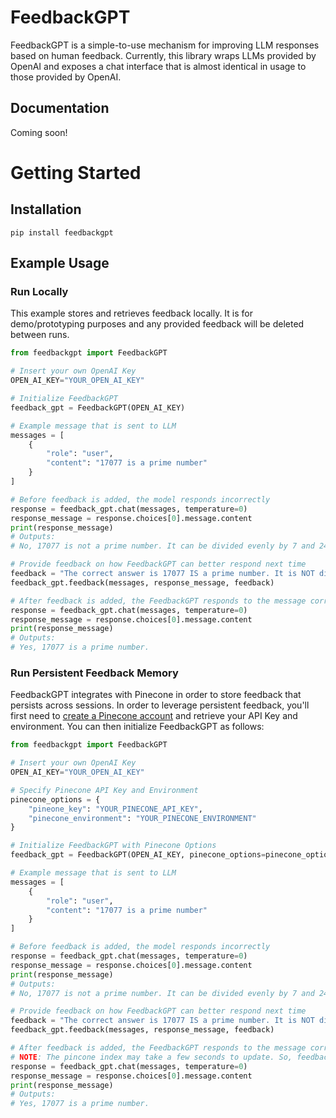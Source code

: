 # FeedbackGPT

FeedbackGPT is a simple-to-use mechanism for improving LLM responses based on human feedback. Currently, this library wraps LLMs provided by OpenAI and exposes a chat interface that is almost identical in usage to those provided by OpenAI.

## Documentation
Coming soon!

# Getting Started
## Installation
`pip install feedbackgpt`
## Example Usage
### Run Locally
This example stores and retrieves feedback locally. It is for demo/prototyping purposes and any provided feedback will be deleted between runs.
```python
from feedbackgpt import FeedbackGPT

# Insert your own OpenAI Key
OPEN_AI_KEY="YOUR_OPEN_AI_KEY"

# Initialize FeedbackGPT
feedback_gpt = FeedbackGPT(OPEN_AI_KEY)

# Example message that is sent to LLM
messages = [
	{
		"role": "user",
		"content": "17077 is a prime number"
	}
]

# Before feedback is added, the model responds incorrectly
response = feedback_gpt.chat(messages, temperature=0)
response_message = response.choices[0].message.content
print(response_message)
# Outputs:
# No, 17077 is not a prime number. It can be divided evenly by 7 and 2441.

# Provide feedback on how FeedbackGPT can better respond next time
feedback = "The correct answer is 17077 IS a prime number. It is NOT divisible by either 7 or 2441."
feedback_gpt.feedback(messages, response_message, feedback)

# After feedback is added, the FeedbackGPT responds to the message correctly
response = feedback_gpt.chat(messages, temperature=0)
response_message = response.choices[0].message.content
print(response_message)
# Outputs:
# Yes, 17077 is a prime number.
```
### Run Persistent Feedback Memory
FeedbackGPT integrates with Pinecone in order to store feedback that persists across sessions. In order to leverage persistent feedback, you'll first need to [create a Pinecone account](https://docs.pinecone.io/docs/quickstart) and retrieve your API Key and environment. You can then initialize FeedbackGPT as follows:
```python
from feedbackgpt import FeedbackGPT

# Insert your own OpenAI Key
OPEN_AI_KEY="YOUR_OPEN_AI_KEY"

# Specify Pinecone API Key and Environment
pinecone_options = {
	"pineone_key": "YOUR_PINECONE_API_KEY",
	"pinecone_environment": "YOUR_PINECONE_ENVIRONMENT"
}

# Initialize FeedbackGPT with Pinecone Options
feedback_gpt = FeedbackGPT(OPEN_AI_KEY, pinecone_options=pinecone_options)

# Example message that is sent to LLM
messages = [
	{
		"role": "user",
		"content": "17077 is a prime number"
	}
]

# Before feedback is added, the model responds incorrectly
response = feedback_gpt.chat(messages, temperature=0)
response_message = response.choices[0].message.content
print(response_message)
# Outputs:
# No, 17077 is not a prime number. It can be divided evenly by 7 and 2441.

# Provide feedback on how FeedbackGPT can better respond next time
feedback = "The correct answer is 17077 IS a prime number. It is NOT divisible by either 7 or 2441."
feedback_gpt.feedback(messages, response_message, feedback)

# After feedback is added, the FeedbackGPT responds to the message correctly
# NOTE: The pincone index may take a few seconds to update. So, feedback may not be immediately reflected.
response = feedback_gpt.chat(messages, temperature=0)
response_message = response.choices[0].message.content
print(response_message)
# Outputs:
# Yes, 17077 is a prime number.
```
